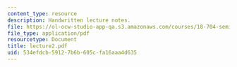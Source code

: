 ```yaml
---
content_type: resource
description: Handwritten lecture notes.
file: https://ol-ocw-studio-app-qa.s3.amazonaws.com/courses/18-704-seminar-in-algebra-and-number-theory-rational-points-on-elliptic-curves-fall-2004/534efdcb59127b6b605cfa16aaa4d635_lecture2.pdf
file_type: application/pdf
resourcetype: Document
title: lecture2.pdf
uid: 534efdcb-5912-7b6b-605c-fa16aaa4d635
---
```

